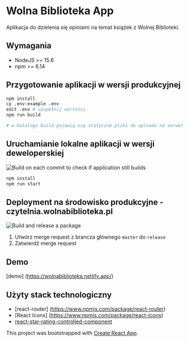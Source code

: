 Wolna Biblioteka App 
====================

Aplikacja do dzielenia się opiniami na temat książek z Wolnej Biblioteki. 

## Wymagania

- NodeJS >= 15.6
- npm >= 6.14

## Przygotowanie aplikacji w wersji produkcyjnej

```bash
npm install
cp .env-example .env
edit .env # uzupełnij wartości
npm run build

# w katalogu build pojawią się statyczne pliki do uploadu na serwer
```

## Uruchamianie lokalne aplikacji w wersji deweloperskiej

![Build on each commit to check if application still builds](https://github.com/TomekSkoczylas/wolnabib/workflows/Build%20on%20each%20commit%20to%20check%20if%20application%20still%20builds/badge.svg)

```bash
npm install
npm run start
```

## Deployment na środowisko produkcyjne - czytelnia.wolnabiblioteka.pl

![Build and release a package](https://github.com/TomekSkoczylas/wolnabib/workflows/Build%20and%20release%20a%20package/badge.svg)

1. Utwórz merge request z brancza głównego `master` do `release`
2. Zatwierdź merge request

## Demo

[demo] (https://wolnabiblioteka.netlify.app/)

## Użyty stack technologiczny

- [react-router] (https://www.npmjs.com/package/react-router)
- [React Icons] (https://www.npmjs.com/package/react-icons)
- [react-star-rating-controlled-component](https://www.npmjs.com/package/react-star-rating-controlled-component)


This project was bootstrapped with [Create React App](https://github.com/facebook/create-react-app).
